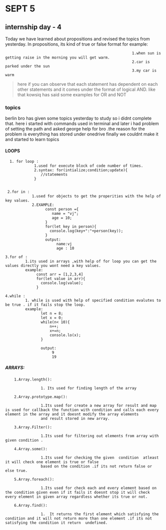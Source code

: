 #  SEPT 5


## internship day - 4

Today we have learned about propositions and revised the topics from yesterday.
In propositions, its kind of true or false format for example: 

                                                             1.when sun is getting raise in the morning you will get warm.
                                                             2.car is parked under the sun
                                                             3.my car is warm

> here if you can observe that each statement has dependent on each other statements and it comes under the format of logical AND. like that kowsiq has said some examples for OR and NOT

### topics

berlin bro has given some topics yesterday to study  so i didnt complete that. here i started with commands used in terminal and later i had problem of setting the path and asked george help for bro .the reason for the problem is everything has stored under onedrive finally we couldnt make it and started to learn topics



####  LOOPS
       
      1. for loop :
                 1.used for execute block of code number of times.
                 2.syntax: for(intialize;condition;update){
                    //statements
                 }


     2.for in :
                1.used for objects to get the properities with the help of key values.
                2.EXAMPLE:
                      const person ={
                         name = "vj";
                         age = 10;
                      }
                      for(let key in person){
                        console.log(key+":"+person(key));
                      }
                      output:
                           name:vj
                           age : 10

    3.for of :
             1.its used in arrays ,with help of for loop you can get the values directly you wont need a key values.
             example: 
                  const arr = [1,2,3,4]
                  for(let value in arr){
                    console.log(value);
                  }

    4.while :
             1. while is used with help of specified condition evalutes to be true . if it fails stop the loop.
             example:
                    let n = 8;
                    let x = 0;
                    while(n< 10){
                        n++;
                        x+=n;
                        console.lo(x);
                    }

                    output:
                         9
                         19
#####  ARRAYS:
       
        1.Array.length():

                    1. Its used for finding length of the array 

        2.Array.prototype.map():

                    1.Its used for create a new array for result and map is used for callback the function with condition and calls each every element in the array and it doesnt modify the array elements
                    and result stored in new array.

        3.Array.Filter():

                    1.Its used for filtering out elements from array with given condition .

        4.Array.some():

                    1.Its used for checking the given  condition  atleast it will check one element is true or false
                    based on the condition .if its not return false or else true.

        5.Array.foreach():

                    1.Its used for check each and every element based on the condition given even if it fails it doesnt stop it will check every element in given array regardless whether its true or not.
                    
        6.Array.find():

                    1.  It returns the first element which satisfying the condition and it will not return more than one element .if its not satisfying the condition it return  undefined.
        